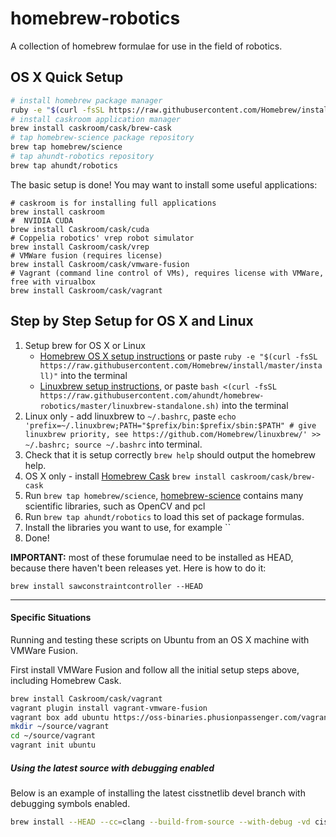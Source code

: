 # homebrew-robotics

A collection of homebrew formulae for use in the field of robotics.

## OS X Quick Setup

```bash
# install homebrew package manager
ruby -e "$(curl -fsSL https://raw.githubusercontent.com/Homebrew/install/master/install)"
# install caskroom application manager
brew install caskroom/cask/brew-cask
# tap homebrew-science package repository
brew tap homebrew/science
# tap ahundt-robotics repository
brew tap ahundt/robotics
```

The basic setup is done! You may want to install some useful applications:

```
# caskroom is for installing full applications
brew install caskroom
#  NVIDIA CUDA
brew install Caskroom/cask/cuda
# Coppelia robotics' vrep robot simulator
brew install Caskroom/cask/vrep
# VMWare fusion (requires license)
brew install Caskroom/cask/vmware-fusion
# Vagrant (command line control of VMs), requires license with VMWare, free with virualbox
brew install Caskroom/cask/vagrant
```

## Step by Step Setup for OS X and Linux

1. Setup brew for OS X or Linux
    - [Homebrew OS X setup instructions](http://brew.sh/) or paste `ruby -e "$(curl -fsSL https://raw.githubusercontent.com/Homebrew/install/master/install)"` into the terminal
    - [Linuxbrew setup instructions](https://github.com/Homebrew/linuxbrew/wiki/Standalone-Installation), or paste `bash <(curl -fsSL https://raw.githubusercontent.com/ahundt/homebrew-robotics/master/linuxbrew-standalone.sh)` into the terminal
2. Linux only - add linuxbrew to `~/.bashrc`, paste `echo 'prefix=~/.linuxbrew;PATH="$prefix/bin:$prefix/sbin:$PATH" # give linuxbrew priority, see https://github.com/Homebrew/linuxbrew/' >> ~/.bashrc; source ~/.bashrc` into terminal.
3. Check that it is setup correctly `brew help` should output the homebrew help.
4. OS X only - install [Homebrew Cask](http://caskroom.io/) `brew install caskroom/cask/brew-cask`
5. Run `brew tap homebrew/science`, [homebrew-science](http://brew.sh/homebrew-science/) contains many scientific libraries, such as OpenCV and pcl
6. Run `brew tap ahundt/robotics` to load this set of package formulas.
7. Install the libraries you want to use, for example ``
7. Done!


**IMPORTANT:** most of these forumulae need to be installed as HEAD, because there haven't been releases yet. Here is how to do it:

`brew install sawconstraintcontroller --HEAD`



---------------


#### Specific Situations

Running and testing these scripts on Ubuntu from an OS X machine with VMWare Fusion.

First install VMWare Fusion and follow all the initial setup steps above, including Homebrew Cask.


```bash
brew install Caskroom/cask/vagrant
vagrant plugin install vagrant-vmware-fusion
vagrant box add ubuntu https://oss-binaries.phusionpassenger.com/vagrant/boxes/latest/ubuntu-14.04-amd64-vmwarefusion.box
mkdir ~/source/vagrant
cd ~/source/vagrant
vagrant init ubuntu

```


##### Using the latest source with debugging enabled

Below is an example of installing the latest cisstnetlib devel branch with debugging symbols enabled.

```bash
brew install --HEAD --cc=clang --build-from-source --with-debug -vd cisstnetlib
```